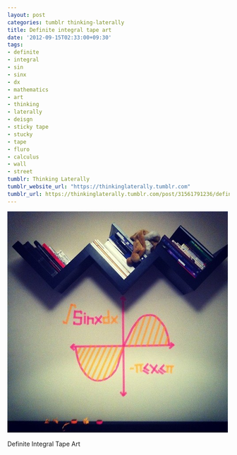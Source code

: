 ```yaml
---
layout: post
categories: tumblr thinking-laterally
title: Definite integral tape art
date: '2012-09-15T02:33:00+09:30'
tags:
- definite
- integral
- sin
- sinx
- dx
- mathematics
- art
- thinking
- laterally
- deisgn
- sticky tape
- stucky
- tape
- fluro
- calculus
- wall
- street
tumblr: Thinking Laterally
tumblr_website_url: "https://thinkinglaterally.tumblr.com"
tumblr_url: https://thinkinglaterally.tumblr.com/post/31561791236/definite-integral-tape-art
---
```

 ![](/content/images/tumblr/thinking-laterally/tumblr_maddw6gfrJ1qh9he3o1_r1_500.jpg)  

Definite Integral Tape Art

